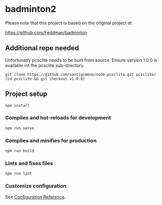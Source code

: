 # badminton2

Please note that this project is based on the original project at:

https://github.com/Feddman/badminton

## Additional repe needed

Unfortunatly pcsclite needs to be built from source.  Ensure version 1.0.0 is
available int the pcsclite sub-directory.

```
git clone https://github.com/santigimeno/node-pcsclite.git pcsclite/
(cd pcsclite && git checkout v1.0.0)
```

## Project setup
```
npm install
```

### Compiles and hot-reloads for development
```
npm run serve
```

### Compiles and minifies for production
```
npm run build
```

### Lints and fixes files
```
npm run lint
```

### Customize configuration
See [Configuration Reference](https://cli.vuejs.org/config/).
